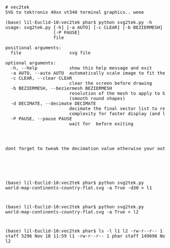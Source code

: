 <pre>
# vec2tek
SVG to tektronix 40xx vt340 terminal graphics.. weee

(base) lil-Euclid-10:vec2tek phar$ python svg2tek.py -h
usage: svg2tek.py [-h] [-a AUTO] [-c CLEAR] [-b BEZIERMESH] [-d DECIMATE]
                  [-P PAUSE]
                  file

positional arguments:
  file                  svg file

optional arguments:
  -h, --help            show this help message and exit
  -a AUTO, --auto AUTO  automatically scale image to fit the screen
  -c CLEAR, --clear CLEAR
                        clear the screen before drawing
  -b BEZIERMESH, --beziermesh BEZIERMESH
                        resolution of the mesh to apply to bezier curves
                        (smooth round shapes)
  -d DECIMATE, --decimate DECIMATE
                        decimate the final vector list to reduce its
                        complexity for faster display (and low poly render)
  -P PAUSE, --pause PAUSE
                        wait for <enter> before exiting

<pre>


dont forget to tweak the decimation value otherwise your output files (and display times) will be huge and slow..<br>

</pre>
(base) lil-Euclid-10:vec2tek phar$ python svg2tek.py world-map-continents-country-flat.svg  -a True  -d30 > l1

(base) lil-Euclid-10:vec2tek phar$ python svg2tek.py world-map-continents-country-flat.svg  -a True   > l2

(base) lil-Euclid-10:vec2tek phar$ ls -l l1 l2
-rw-r--r--  1 phar  staff    5296 Nov 18 11:59 l1
-rw-r--r--  1 phar  staff  149696 Nov 18 11:59 l2

</pre>

